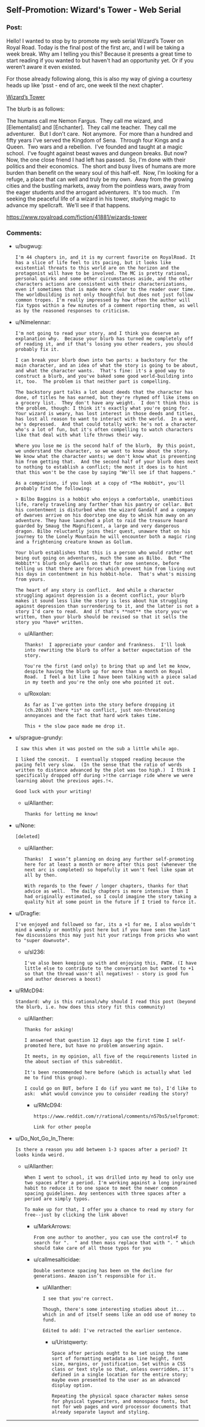 ## Self-Promotion: Wizard's Tower - Web Serial

### Post:

Hello!  I wanted to stop by to promote my web serial Wizard’s Tower on Royal Road.  Today is the final post of the first arc, and I will be taking a week break.  Why am I telling you this?  Because it presents a great time to start reading if you wanted to but haven't had an opportunity yet.  Or if you weren’t aware it even existed.  

For those already following along, this is also my way of giving a courtesy heads up like 'psst - end of arc, one week til the next chapter'.

[Wizard’s Tower ](https://www.royalroad.com/fiction/41881/wizards-tower)

The blurb is as follows:

The humans call me Nemon Fargus.  They call me wizard, and [Elementalist] and [Enchanter].  They call me teacher.  They call me adventurer.  
But I don't care.  Not anymore.  For more than a hundred and fifty years I've served the Kingdom of Sena.  Through four Kings and a Queen.  Two wars and a rebellion.  I've founded and taught at a magic school.  I've fought against beast waves and dungeon breaks.
But now?  Now, the one close friend I had left has passed.  So, I'm done with their politics and their economics.  The short and busy lives of humans are more burden than benefit on the weary soul of this half-elf.  Now, I'm looking for a refuge, a place that can well and truly be my own.  Away from the growing cities and the bustling markets, away from the pointless wars, away from the eager students and the arrogant adventurers.  It's too much.  
I'm seeking the peaceful life of a wizard in his tower, studying magic to advance my spellcraft.  We'll see if that happens.


https://www.royalroad.com/fiction/41881/wizards-tower

### Comments:

- u/bugwug:
  ```
  I'm 44 chapters in, and it is my current favorite on RoyalRoad. It has a slice of life feel to its pacing, but it looks like existential threats to this world are on the horizon and the protagonist will have to be involved. The MC is pretty rational, personal quirks and some other circumstances aside, and the other characters actions are consistent with their characterizations, even if sometimes that is made more clear to the reader over time. The worldbuilding is not only thoughtful but does not just follow common tropes. I'm really impressed by how often the author will fix typos within a few minutes of a comment reporting them, as well as by the reasoned responses to criticism.
  ```

- u/Nimelennar:
  ```
  I'm not going to read your story, and I think you deserve an explanation why.  Because your blurb has turned me completely off of reading it, and if that's losing you other readers, you should probably fix it.

  I can break your blurb down into two parts: a backstory for the main character, and an idea of what the story is going to be about, and what the character wants.  That's fine: it's a good way to construct a blurb, and you've baked some good world-building into it, too.  The problem is that neither part is compelling.

  The backstory part talks a lot about deeds that the character has done, of titles he has earned, but they're rhymed off like items on a grocery list.  They don't have any weight.  I don't think this is the problem, though: I think it's exactly what you're going for.  Your wizard is weary, has lost interest in those deeds and titles, has lost all reason to want to interact with the world.  In a word, he's depressed.  And that could totally work: he's not a character who's a lot of fun, but it's often compelling to watch characters like that deal with what life throws their way.

  Where you lose me is the second half of the blurb,  By this point, we understand the character, so we want to know about the story.  We know what the character wants; we don't know what is preventing him from getting that.  And the second half of your blurb does next to nothing to establish a conflict; the most it does is to hint that this won't be the case by saying "We'll see if that happens."

  As a comparison, if you look at a copy of *The Hobbit*, you'll probably find the following:

  > Bilbo Baggins is a hobbit who enjoys a comfortable, unambitious life, rarely traveling any farther than his pantry or cellar. But his contentment is disturbed when the wizard Gandalf and a company of dwarves arrive on his doorstep one day to whisk him away on an adventure. They have launched a plot to raid the treasure hoard guarded by Smaug the Magnificent, a large and very dangerous dragon. Bilbo reluctantly joins their quest, unaware that on his journey to the Lonely Mountain he will encounter both a magic ring and a frightening creature known as Gollum.

  Your blurb establishes that this is a person who would rather not being out going on adventures, much the same as Bilbo.  But *The Hobbit*'s blurb only dwells on that for one sentence, before telling us that there are forces which prevent him from living out his days in contentment in his hobbit-hole.  That's what's missing from yours.

  The heart of any story is conflict.  And while a character struggling against depression is a decent conflict, your blurb makes it sound less like the story is less about him struggling against depression than surrendering to it, and the latter is not a story I'd care to read.  And if that's **not** the story you've written, then your blurb should be revised so that it sells the story you *have* written.
  ```

  - u/Allanther:
    ```
    Thanks!  I appreciate your candor and frankness.  I'll look into rewriting the blurb to offer a better expectation of the story.  

    You're the first (and only) to bring that up and let me know, despite having the blurb up for more than a month on Royal Road.  I feel a bit like I have been talking with a piece salad in my teeth and you're the only one who pointed it out.
    ```

  - u/Roxolan:
    ```
    As far as I've gotten into the story before dropping it (ch.20ish) there *is* no conflict, just non-threatening annoyances and the fact that hard work takes time.

    This + the slow pace made me drop it.
    ```

- u/sprague-grundy:
  ```
  I saw this when it was posted on the sub a little while ago.

  I liked the conceit.  I eventually stopped reading because the pacing felt very slow.  (In the sense that the ratio of words written to distance advanced by the plot was too high.)  I think I specifically dropped off during >!the carriage ride where we were learning about the previous ages.!<.

  Good luck with your writing!
  ```

  - u/Allanther:
    ```
    Thanks for letting me know!
    ```

- u/None:
  ```
  [deleted]
  ```

  - u/Allanther:
    ```
    Thanks!  I wasn’t planning on doing any further self-promoting here for at least a month or more after this post (whenever the next arc is completed) so hopefully it won't feel like spam at all by then.  

    With regards to the fewer / longer chapters, thanks for that advice as well.  The daily chapters is more intensive than I had originally estimated, so I could imagine the story taking a quality hit at some point in the future if I tried to force it.
    ```

- u/Dragfie:
  ```
  I've enjoyed and followed so far, its a +1 for me, I also wouldn't mind a weekly or monthly post here but if you have seen the last few discussions this may just hit your ratings from pricks who want to "super downvote".
  ```

  - u/sl236:
    ```
    I've also been keeping up with and enjoying this, FWIW. (I have little else to contribute to the conversation but wanted to +1 so that the thread wasn't all negatives! - story is good fun and author deserves a boost)
    ```

- u/RMcD94:
  ```
  Standard: why is this rational/why should I read this post (beyond the blurb, i.e. how does this story fit this community)
  ```

  - u/Allanther:
    ```
    Thanks for asking!  

    I answered that question 12 days ago the first time I self-promoted here, but have no problem answering again.  

    It meets, in my opinion, all five of the requirements listed in the about section of this subreddit.  

    It's been recommended here before (which is actually what led me to find this group).  

    I could go on BUT, before I do (if you want me to), I'd like to ask:  what would convince you to consider reading the story?
    ```

    - u/RMcD94:
      ```
      https://www.reddit.com/r/rational/comments/n57bs5/selfpromotion_wizards_tower_z_web_serial/gwzqxw2/

      Link for other people
      ```

- u/Do_Not_Go_In_There:
  ```
  Is there a reason you add between 1-3 spaces after a period? It looks kinda weird.
  ```

  - u/Allanther:
    ```
    When I went to school, it was drilled into my head to only use two spaces after a period. I'm working against a long ingrained habit to reduce it to one space to meet the newer common spacing guidelines. Any sentences with three spaces after a period are simply typos.  

    To make up for that, I offer you a chance to read my story for free--just by clicking the link above!
    ```

    - u/MarkArrows:
      ```
      From one author to another, you can use the control+F to search for ".  " and then mass replace that with ". " which should take care of all those typos for you
      ```

    - u/callmesalticidae:
      ```
      Double sentence spacing has been on the decline for generations. Amazon isn’t responsible for it.
      ```

      - u/Allanther:
        ```
        I see that you're correct.  

        Though, there's some interesting studies about it... which in and of itself seems like an odd use of money to fund.

        Edited to add: I've retracted the earlier sentence.
        ```

        - u/Uristqwerty:
          ```
          Space after periods ought to be set using the same sort of formatting metadata as line height, font size, margins, or justification. Set within a CSS class or text style so that, unless overridden, it's defined in a single location for the entire story; maybe even presented to the user as an advanced display option.

          Repeating the physical space character makes sense for physical typewriters, and monospace fonts, but not for web pages and word processor documents that already separate layout and styling.
          ```

---

